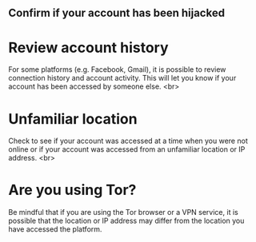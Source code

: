 
## Confirm if your account has been hijacked

# Review account history
For some platforms (e.g. Facebook, Gmail), it is possible to review connection history and account activity. This will let you know if your account has been accessed by someone else.
&lt;br&gt;
# Unfamiliar location
Check to see if your account was accessed at a time when you were not online or if your account was accessed from an unfamiliar location or IP address.
&lt;br&gt;
# Are you using Tor?
Be mindful that if you are using the Tor browser or a VPN service, it is possible that the location or IP address may differ from the location you have accessed the platform.
